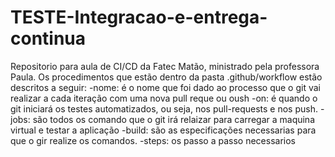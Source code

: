 # TESTE-Integracao-e-entrega-continua
Repositorio para aula de CI/CD da Fatec Matão, ministrado pela professora Paula. 
  Os procedimentos que estão dentro da pasta .github/workflow estão descritos a seguir:
    -nome: é o nome que foi dado ao processo que o git vai realizar a cada iteração com uma nova pull reque ou oush
    -on: é quando o git iniciará os testes automatizados, ou seja, nos pull-requests e nos push.
    -jobs: são todos os comando que o git irá relaizar para carregar a maquina virtual e testar a aplicação
    -build: são as especificações necessarias para que o gir realize os comandos.
    -steps: os passo a passo necessarios
